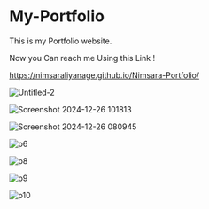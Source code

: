 # My-Portfolio
This is my Portfolio website.

Now you Can reach me Using this Link !

https://nimsaraliyanage.github.io/Nimsara-Portfolio/

![Untitled-2](https://github.com/user-attachments/assets/89bc48c3-e78b-49ab-8aa9-f00f2788dede)

![Screenshot 2024-12-26 101813](https://github.com/user-attachments/assets/0e6b4586-fdd3-4b38-8443-53b2cbd34a81)

![Screenshot 2024-12-26 080945](https://github.com/user-attachments/assets/e654a79b-9f6e-4727-afdd-4e5583530c81)

![p6](https://github.com/user-attachments/assets/7d11b9a7-558b-484e-b348-7e24c357d12d)

![p8](https://github.com/user-attachments/assets/372abd59-ec74-4d86-a868-e5cd89273436)

![p9](https://github.com/user-attachments/assets/dea25e8c-522b-4894-b2b1-6b2dae1cc8af)

![p10](https://github.com/user-attachments/assets/cc7f1673-04ec-4412-afdf-7d76f9cb594d)
